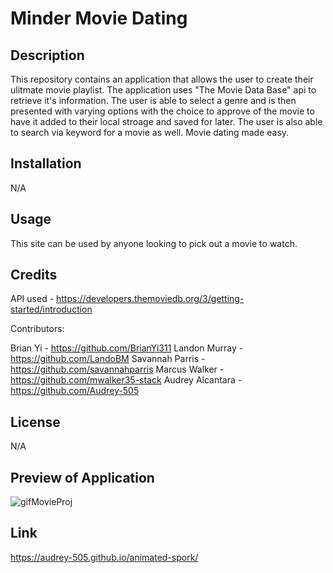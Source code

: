 # Minder Movie Dating


## Description 

This repository contains an application that allows the user to create their ulitmate movie playlist. The application uses "The Movie Data Base" api 
to retrieve it's information. The user is able to select a genre and is then presented with varying options with the choice to approve of the 
movie to have it added to their local stroage and saved for later. The user is also able to search via keyword for a movie as well. 
Movie dating made easy. 

## Installation 

N/A

## Usage 

This site can be used by anyone looking to pick out a movie to watch.  

## Credits

API used - https://developers.themoviedb.org/3/getting-started/introduction

Contributors:

Brian Yi - https://github.com/BrianYi311
Landon Murray - https://github.com/LandoBM
Savannah Parris - https://github.com/savannahparris
Marcus Walker - https://github.com/mwalker35-stack
Audrey Alcantara - https://github.com/Audrey-505

## License

N/A

## Preview of Application  

![gifMovieProj](https://user-images.githubusercontent.com/77470771/206750347-d9c74166-9afc-47c1-930a-6f02704e8d80.gif)

## Link

https://audrey-505.github.io/animated-spork/
